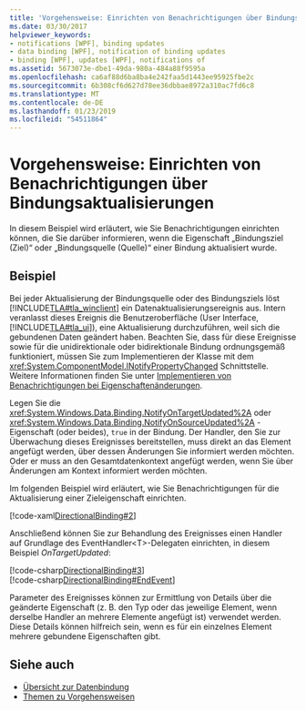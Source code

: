 ```yaml
---
title: 'Vorgehensweise: Einrichten von Benachrichtigungen über Bindungsaktualisierungen'
ms.date: 03/30/2017
helpviewer_keywords:
- notifications [WPF], binding updates
- data binding [WPF], notification of binding updates
- binding [WPF], updates [WPF], notifications of
ms.assetid: 5673073e-dbe1-49da-980a-484a88f9595a
ms.openlocfilehash: ca6af88d6ba8ba4e242faa5d1443ee95925fbe2c
ms.sourcegitcommit: 6b308cf6d627d78ee36dbbae8972a310ac7fd6c8
ms.translationtype: MT
ms.contentlocale: de-DE
ms.lasthandoff: 01/23/2019
ms.locfileid: "54511864"
---
```

# <a name="how-to-set-up-notification-of-binding-updates"></a>Vorgehensweise: Einrichten von Benachrichtigungen über Bindungsaktualisierungen
In diesem Beispiel wird erläutert, wie Sie Benachrichtigungen einrichten können, die Sie darüber informieren, wenn die Eigenschaft „Bindungsziel (Ziel)“ oder „Bindungsquelle (Quelle)“ einer Bindung aktualisiert wurde.  
  
## <a name="example"></a>Beispiel  
 Bei jeder Aktualisierung der Bindungsquelle oder des Bindungsziels löst [!INCLUDE[TLA#tla_winclient](../../../../includes/tlasharptla-winclient-md.md)] ein Datenaktualisierungsereignis aus. Intern veranlasst dieses Ereignis die Benutzeroberfläche (User Interface, [!INCLUDE[TLA#tla_ui](../../../../includes/tlasharptla-ui-md.md)]), eine Aktualisierung durchzuführen, weil sich die gebundenen Daten geändert haben. Beachten Sie, dass für diese Ereignisse sowie für die unidirektionale oder bidirektionale Bindung ordnungsgemäß funktioniert, müssen Sie zum Implementieren der Klasse mit dem <xref:System.ComponentModel.INotifyPropertyChanged> Schnittstelle. Weitere Informationen finden Sie unter [Implementieren von Benachrichtigungen bei Eigenschaftenänderungen](../../../../docs/framework/wpf/data/how-to-implement-property-change-notification.md).  
  
 Legen Sie die <xref:System.Windows.Data.Binding.NotifyOnTargetUpdated%2A> oder <xref:System.Windows.Data.Binding.NotifyOnSourceUpdated%2A> -Eigenschaft (oder beides), `true` in der Bindung. Der Handler, den Sie zur Überwachung dieses Ereignisses bereitstellen, muss direkt an das Element angefügt werden, über dessen Änderungen Sie informiert werden möchten. Oder er muss an den Gesamtdatenkontext angefügt werden, wenn Sie über Änderungen am Kontext informiert werden möchten.  
  
 Im folgenden Beispiel wird erläutert, wie Sie Benachrichtigungen für die Aktualisierung einer Zieleigenschaft einrichten.  
  
 [!code-xaml[DirectionalBinding#2](../../../../samples/snippets/csharp/VS_Snippets_Wpf/DirectionalBinding/CSharp/Page1.xaml#2)]  
  
 Anschließend können Sie zur Behandlung des Ereignisses einen Handler auf Grundlage des EventHandler\<T>-Delegaten einrichten, in diesem Beispiel *OnTargetUpdated*:  
  
 [!code-csharp[DirectionalBinding#3](../../../../samples/snippets/csharp/VS_Snippets_Wpf/DirectionalBinding/CSharp/Page1.xaml.cs#3)]  
[!code-csharp[DirectionalBinding#EndEvent](../../../../samples/snippets/csharp/VS_Snippets_Wpf/DirectionalBinding/CSharp/Page1.xaml.cs#endevent)]  
  
 Parameter des Ereignisses können zur Ermittlung von Details über die geänderte Eigenschaft (z. B. den Typ oder das jeweilige Element, wenn derselbe Handler an mehrere Elemente angefügt ist) verwendet werden. Diese Details können hilfreich sein, wenn es für ein einzelnes Element mehrere gebundene Eigenschaften gibt.  
  
## <a name="see-also"></a>Siehe auch
- [Übersicht zur Datenbindung](../../../../docs/framework/wpf/data/data-binding-overview.md)
- [Themen zu Vorgehensweisen](../../../../docs/framework/wpf/data/data-binding-how-to-topics.md)

